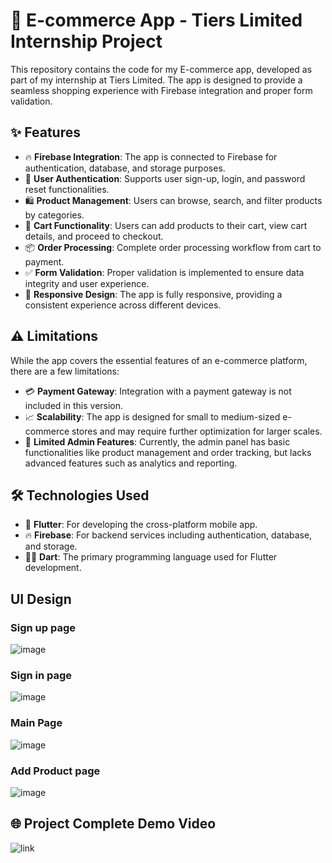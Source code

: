 # 🛒 E-commerce App - Tiers Limited Internship Project

This repository contains the code for my E-commerce app, developed as part of my internship at Tiers Limited. The app is designed to provide a seamless shopping experience with Firebase integration and proper form validation.

## ✨ Features

- 🔥 **Firebase Integration**: The app is connected to Firebase for authentication, database, and storage purposes.
- 🔑 **User Authentication**: Supports user sign-up, login, and password reset functionalities.
- 🛍️ **Product Management**: Users can browse, search, and filter products by categories.
- 🛒 **Cart Functionality**: Users can add products to their cart, view cart details, and proceed to checkout.
- 📦 **Order Processing**: Complete order processing workflow from cart to payment.
- ✅ **Form Validation**: Proper validation is implemented to ensure data integrity and user experience.
- 📱 **Responsive Design**: The app is fully responsive, providing a consistent experience across different devices.

## ⚠️ Limitations

While the app covers the essential features of an e-commerce platform, there are a few limitations:

- 💳 **Payment Gateway**: Integration with a payment gateway is not included in this version.
- 📈 **Scalability**: The app is designed for small to medium-sized e-commerce stores and may require further optimization for larger scales.
- 🔧 **Limited Admin Features**: Currently, the admin panel has basic functionalities like product management and order tracking, but lacks advanced features such as analytics and reporting.

## 🛠️ Technologies Used

- 🎯 **Flutter**: For developing the cross-platform mobile app.
- 🔥 **Firebase**: For backend services including authentication, database, and storage.
- 🧑‍💻 **Dart**: The primary programming language used for Flutter development.


## UI Design

### Sign up page
![image](https://github.com/user-attachments/assets/31c8a806-afef-438e-8d91-5a29edcd394e)

### Sign in page
![image](https://github.com/user-attachments/assets/6b552a70-3f9d-4fb8-9c26-b3dcd41cf835)

### Main Page 
![image](https://github.com/user-attachments/assets/19fac5eb-cae1-4268-9871-250e3a20e3fc)

### Add Product page
![image](https://github.com/user-attachments/assets/5d756780-c133-4ab0-9c7a-55523e0612ec)

## 🌐 Project Complete Demo Video
 ![link](https://drive.google.com/file/d/12jBBBM5Y1LWQxGrbD4kx1DQUZEy-VR6p/view?usp=sharing)



